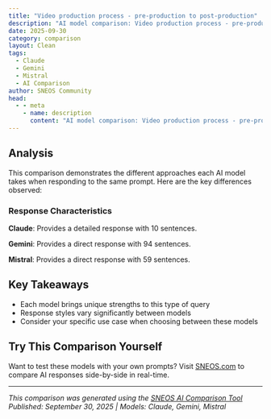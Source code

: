 ```yaml
---
title: "Video production process - pre-production to post-production"
description: "AI model comparison: Video production process - pre-production to post-production..."
date: 2025-09-30
category: comparison
layout: Clean
tags:
  - Claude
  - Gemini
  - Mistral
  - AI Comparison
author: SNEOS Community
head:
  - - meta
    - name: description
      content: "AI model comparison: Video production process - pre-production to post-production..."
---
```


<ChatComparison
  title="Video production process - pre-production to post-production"
  prompt="Video production process - pre-production to post-production"
  :responses='{
    "Claude": "# Video Production Process: Pre-Production to Post-Production\n\n## **PRE-PRODUCTION** \uD83D\uDCCB\n\n### 1. Concept Development\n- **Brainstorming and ideation**\n- **Script writing and storyboarding**\n- **Define target audience and goals**\n- **Research and reference gathering**\n\n### 2. Planning Phase\n- **Budget planning and allocation**\n- **Timeline and schedule creation**\n- **Location scouting and permits**\n- **Casting (if needed)**\n- **Equipment list and rental**\n\n### 3. Pre-Production Meeting\n- **Shot list creation**\n- **Call sheets preparation**\n- **Risk assessment and backup plans**\n- **Final script review and approvals**\n\n---\n\n## **PRODUCTION** \uD83C\uDFAC\n\n### 1. Setup and Preparation\n- **Equipment setup and testing**\n- **Lighting design and setup**\n- **Audio equipment check**\n- **Camera positioning and framing**\n\n### 2. Filming/Recording\n- **Multiple takes and angles**\n- **Continuity monitoring**\n- **Audio recording and monitoring**\n- **B-roll and supplementary footage**\n\n### 3. Quality Control\n- **Playback review between takes**\n- **Technical checks (exposure, focus, audio)**\n- **Backup and data management**\n- **Wrap and equipment breakdown**\n\n---\n\n## **POST-PRODUCTION** \u2702\uFE0F\n\n### 1. Assembly Phase\n- **File organization and backup**\n- **Rough cut editing**\n- **Sequence assembly**\n- **Initial review and feedback**\n\n### 2. Fine-Tuning\n- **Color correction and grading**\n- **Audio editing and mixing**\n- **Visual effects and graphics**\n- **Transitions and pacing refinement**\n\n### 3. Finishing\n- **Final cut approval**\n- **Format delivery preparation**\n- **Quality assurance testing**\n- **Distribution and delivery**\n\n---\n\n## **Key Success Factors** \uD83C\uDFAF\n\n- **Clear communication throughout all phases**\n- **Detailed planning prevents production issues**\n- **Regular backups and file management**\n- **Flexibility to adapt when challenges arise**\n- **Quality control at each stage**\n\nWould you like me to elaborate on any specific phase or aspect of the video production process?",
    "Gemini": "Okay, let\u0027s break down the video production process, from pre-production to post-production.  This is a comprehensive overview, and the level of detail will vary depending on the complexity and scale of the project.\n\n**I. PRE-PRODUCTION: Planning and Preparation**\n\nPre-production is the foundation of a successful video. It\u0027s where you define your vision, plan your execution, and gather all the necessary resources.  A strong pre-production phase significantly reduces stress and potential problems later on.\n\n*   **A. Concept \u0026 Ideation:**\n    *   **Define the Goal:** What do you want to achieve with this video? (e.g., increase brand awareness, drive sales, educate viewers, entertain)\n    *   **Target Audience:** Who are you trying to reach?  Knowing your audience will influence everything from tone and style to platform choice.\n    *   **Brainstorming:** Generate ideas based on your goals and audience.  No idea is too crazy at this stage.\n    *   **Research:**  Look at similar videos, analyze what works and what doesn\u0027t, and gather information relevant to your topic.\n\n*   **B. Scripting \u0026 Storyboarding:**\n    *   **Script Development:**  Translate your concept into a detailed script. This includes dialogue, narration, and scene descriptions. Pay attention to pacing, clarity, and engagement.\n    *   **Storyboarding (Optional, but Highly Recommended):**  Create a visual representation of the script, scene by scene.  This helps visualize the shots, camera angles, and overall flow.  Even simple sketches are beneficial.\n    *   **Treatment (If applicable):** A detailed document outlining the video\u0027s style, tone, visual approach, and overall creative direction. Often used for larger productions or proposals.\n\n*   **C. Logistics \u0026 Planning:**\n    *   **Budgeting:**  Determine how much money you have available.  Be realistic and account for all potential costs (equipment rental, location fees, talent, editing, music, etc.).\n    *   **Scheduling:**  Create a detailed timeline for each stage of production.  Allow ample time for pre-production, shooting, and post-production.\n    *   **Location Scouting \u0026 Permits:**  Find suitable locations and obtain any necessary permits or permissions.  Consider lighting, sound, and accessibility.\n    *   **Casting (If applicable):**  Audition and select actors or talent.\n    *   **Crew Hiring:**  Assemble your production team (camera operator, sound recordist, lighting technician, etc.).  Define roles and responsibilities clearly.\n    *   **Equipment Rental/Purchase:**  Gather all the necessary equipment (cameras, lenses, lighting, sound recording gear, tripods, etc.).  Test everything before the shoot.\n    *   **Call Sheets:**  Prepare call sheets for each day of shooting, outlining the schedule, location, contact information, and other essential details.\n    *   **Insurance:** Ensure you have appropriate insurance coverage for equipment, location and personnel.\n    *   **Shot List:** Create a detailed list of every shot needed for the video. This will ensure you capture everything necessary during filming.\n\n**II. PRODUCTION: Shooting the Video**\n\nProduction is the actual filming stage.  It\u0027s where all your planning comes to life.\n\n*   **A. On-Set Management:**\n    *   **Communication:**  Maintain clear and consistent communication among the crew.\n    *   **Problem Solving:**  Be prepared to adapt and solve problems as they arise.\n    *   **Organization:** Keep the set organized and safe.\n\n*   **B. Filming:**\n    *   **Following the Shot List:**  Work through your shot list efficiently.\n    *   **Capturing Quality Audio:**  Pay close attention to sound recording.  Use appropriate microphones and minimize background noise.\n    *   **Ensuring Proper Lighting:**  Use lighting to create the desired mood and visibility.\n    *   **Directing Talent (If applicable):**  Guide actors or talent to deliver their best performances.\n    *   **Multiple Takes:**  Shoot multiple takes of each shot to ensure you have options in post-production.\n    *   **B-Roll:**  Capture supplemental footage (B-roll) to add visual interest and cover transitions.\n\n*   **C. Data Management:**\n    *   **Labeling and Organizing Footage:** Properly label all video and audio files with clear naming conventions.\n    *   **Backing Up Footage:**  Create multiple backups of all footage in different locations.\n\n**III. POST-PRODUCTION: Editing and Refining**\n\nPost-production is where you assemble the raw footage, add effects, and polish the final product.\n\n*   **A. Editing:**\n    *   **Ingesting Footage:**  Import the footage into your editing software.\n    *   **Rough Cut:**  Assemble the basic structure of the video, selecting the best takes and arranging them in the correct order.\n    *   **Fine Cut:**  Refine the editing, focusing on timing, pacing, and transitions.\n    *   **Color Correction/Grading:**  Adjust the colors to create a consistent look and feel.\n    *   **Audio Mixing/Mastering:**  Balance the audio levels, add music and sound effects, and ensure clear sound quality.\n    *   **Titles and Graphics:**  Add titles, graphics, and animations to enhance the video.\n    *   **Visual Effects (VFX):** Integrate any special effects elements, such as compositing, CGI, or motion graphics.\n\n*   **B. Sound Design:**\n    *   **Sound Effects (SFX):** Add sound effects to enhance the realism and impact of the video.\n    *   **Music Selection:** Choose appropriate background music to create the desired mood and atmosphere.\n    *   **Voiceover (If applicable):** Record and integrate voiceover narration.\n\n*   **C. Review \u0026 Feedback:**\n    *   **Internal Review:**  Review the video with your team and make necessary revisions.\n    *   **Client Review (If applicable):**  Present the video to the client for feedback.\n    *   **Revisions:**  Incorporate feedback and make final adjustments.\n\n*   **D. Exporting \u0026 Distribution:**\n    *   **Exporting:**  Export the video in the appropriate format for your intended platform (YouTube, Vimeo, website, etc.).  Consider factors like resolution, frame rate, and codec.\n    *   **Compression:** Optimize the video for online streaming by compressing the file size without sacrificing too much quality.\n    *   **Distribution:**  Upload the video to your chosen platforms and promote it to your target audience.\n\n**Key Considerations \u0026 Best Practices:**\n\n*   **Communication is Key:** Maintain open and clear communication throughout the entire process.\n*   **Organization is Essential:** Keep everything organized, from files to schedules.\n*   **Adaptability is Important:** Be prepared to adapt to unexpected challenges.\n*   **Professionalism is Paramount:**  Treat everyone with respect and maintain a professional attitude.\n*   **Test Your Equipment:** Before any shoot.\n*   **Legal Considerations:** Ensure you have the necessary rights and permissions for music, talent, and locations.\n\nThis outline provides a framework for the video production process. Remember that each project is unique and may require adjustments to this workflow.  Good luck!\n",
    "Mistral": "The video production process typically involves three main stages: pre-production, production, and post-production. Each stage is crucial for creating a high-quality video. Here\u2019s a detailed breakdown of each phase:\n\n### Pre-Production\nPre-production is the planning phase where all the logistics and creative elements are organized. Key activities include:\n\n1. **Concept Development**:\n   - Define the purpose and goals of the video.\n   - Develop the concept and storyline.\n\n2. **Scriptwriting**:\n   - Write a detailed script that includes dialogue, narration, and visual descriptions.\n\n3. **Storyboarding**:\n   - Create visual representations of each scene to plan shots and transitions.\n\n4. **Budgeting**:\n   - Estimate costs for equipment, locations, talent, and other expenses.\n\n5. **Scheduling**:\n   - Develop a shooting schedule that includes dates, times, and locations.\n\n6. **Casting**:\n   - Select actors, hosts, or other talent needed for the video.\n\n7. **Location Scouting**:\n   - Find and secure locations for filming.\n\n8. **Equipment Rental**:\n   - Arrange for any necessary equipment, such as cameras, lighting, and audio gear.\n\n9. **Permits and Legal**:\n   - Obtain any necessary permits and ensure all legal requirements are met.\n\n### Production\nProduction is the actual filming phase where the video is captured. Key activities include:\n\n1. **Setup**:\n   - Set up equipment at the filming locations.\n   - Ensure all technical aspects are ready, including lighting, sound, and camera settings.\n\n2. **Filming**:\n   - Capture all necessary footage according to the script and storyboard.\n   - Direct actors and talent to ensure performances meet the desired standards.\n\n3. **Audio Recording**:\n   - Record high-quality audio, including dialogue, ambient sounds, and any necessary voiceovers.\n\n4. **B-Roll**:\n   - Capture additional footage that can be used to enhance the main content, such as cutaways and establishing shots.\n\n5. **Logging and Organizing**:\n   - Keep detailed logs of all footage captured to facilitate the editing process.\n\n### Post-Production\nPost-production is the editing and refinement phase where the raw footage is transformed into a polished final product. Key activities include:\n\n1. **Editing**:\n   - Assemble the footage according to the script and storyboard.\n   - Cut and arrange scenes to create a cohesive narrative.\n\n2. **Color Grading**:\n   - Adjust the color and lighting of the footage to achieve the desired visual style.\n\n3. **Sound Design**:\n   - Enhance the audio with sound effects, music, and voiceovers.\n   - Mix and balance all audio elements for clarity and impact.\n\n4. **Visual Effects (VFX)**:\n   - Add any necessary visual effects, such as CGI, animations, or transitions.\n\n5. **Graphics and Titles**:\n   - Incorporate any graphics, titles, or text overlays.\n\n6. **Review and Feedback**:\n   - Review the edited video with stakeholders and make any necessary revisions.\n\n7. **Final Touches**:\n   - Apply final adjustments, such as noise reduction, stabilization, and any last-minute changes.\n\n8. **Export and Delivery**:\n   - Export the final video in the required formats and resolutions.\n   - Deliver the video to the client or distribute it through the intended channels.\n\n### Additional Considerations\n- **Quality Control**: Ensure that all aspects of the video meet the desired quality standards.\n- **Backup**: Maintain backups of all footage and project files to prevent data loss.\n- **Documentation**: Keep detailed records of all processes and decisions for future reference.\n\nBy carefully planning and executing each phase of the video production process, you can create a compelling and professional video that meets your objectives."
  }'
  published-date="22:46"
/>

## Analysis

This comparison demonstrates the different approaches each AI model takes when responding to the same prompt. Here are the key differences observed:

### Response Characteristics

**Claude**: Provides a detailed response with 10 sentences. 

**Gemini**: Provides a direct response with 94 sentences. 

**Mistral**: Provides a direct response with 59 sentences. 

## Key Takeaways

- Each model brings unique strengths to this type of query
- Response styles vary significantly between models
- Consider your specific use case when choosing between these models

## Try This Comparison Yourself

Want to test these models with your own prompts? Visit [SNEOS.com](https://sneos.com) to compare AI responses side-by-side in real-time.

---

*This comparison was generated using the [SNEOS AI Comparison Tool](https://sneos.com)*
*Published: September 30, 2025 | Models: Claude, Gemini, Mistral*
